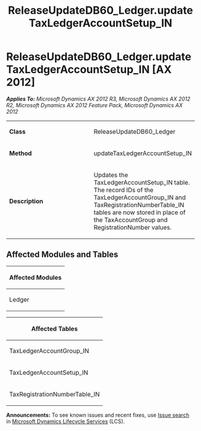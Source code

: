 ﻿---
title: ReleaseUpdateDB60_Ledger.updateTaxLedgerAccountSetup_IN
TOCTitle: ReleaseUpdateDB60_Ledger.updateTaxLedgerAccountSetup_IN
ms:assetid: 44e2c055-efc7-510b-f88d-aa7e641f6270
ms:mtpsurl: https://msdn.microsoft.com/en-us/library/JJ718917(v=AX.60)
ms:contentKeyID: 49707942
ms.date: 05/18/2015
mtps_version: v=AX.60
---

# ReleaseUpdateDB60\_Ledger.updateTaxLedgerAccountSetup\_IN [AX 2012]


_**Applies To:** Microsoft Dynamics AX 2012 R3, Microsoft Dynamics AX 2012 R2, Microsoft Dynamics AX 2012 Feature Pack, Microsoft Dynamics AX 2012_

<table>
<colgroup>
<col style="width: 50%" />
<col style="width: 50%" />
</colgroup>
<tbody>
<tr class="odd">
<td><p><strong>Class</strong></p></td>
<td><p>ReleaseUpdateDB60_Ledger</p></td>
</tr>
<tr class="even">
<td><p><strong>Method</strong></p></td>
<td><p>updateTaxLedgerAccountSetup_IN</p></td>
</tr>
<tr class="odd">
<td><p><strong>Description</strong></p></td>
<td><p>Updates the TaxLedgerAccountSetup_IN table. The record IDs of the TaxLedgerAccountGroup_IN and TaxRegistrationNumberTable_IN tables are now stored in place of the TaxAccountGroup and RegistrationNumber values.</p></td>
</tr>
</tbody>
</table>


## Affected Modules and Tables

<table>
<colgroup>
<col style="width: 100%" />
</colgroup>
<thead>
<tr class="header">
<th><p>Affected Modules</p></th>
</tr>
</thead>
<tbody>
<tr class="odd">
<td><p>Ledger</p></td>
</tr>
</tbody>
</table>


<table>
<colgroup>
<col style="width: 100%" />
</colgroup>
<thead>
<tr class="header">
<th><p>Affected Tables</p></th>
</tr>
</thead>
<tbody>
<tr class="odd">
<td><p>TaxLedgerAccountGroup_IN</p></td>
</tr>
<tr class="even">
<td><p>TaxLedgerAccountSetup_IN</p></td>
</tr>
<tr class="odd">
<td><p>TaxRegistrationNumberTable_IN</p></td>
</tr>
</tbody>
</table>

  
**Announcements:** To see known issues and recent fixes, use [Issue search](http://go.microsoft.com/fwlink/?linkid=389258) in [Microsoft Dynamics Lifecycle Services](http://go.microsoft.com/fwlink/?linkid=306505) (LCS).

